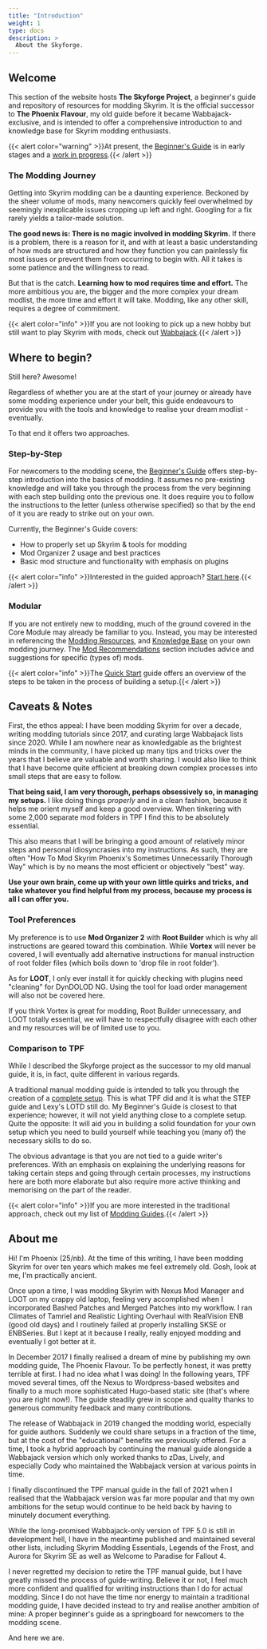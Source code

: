 ```yaml
---
title: "Introduction"
weight: 1
type: docs
description: >
  About the Skyforge.
---
```


## Welcome 

This section of the website hosts **The Skyforge Project**, a beginner's guide and repository of resources for modding Skyrim. It is the official successor to **The Phoenix Flavour**, my old guide before it became Wabbajack-exclusive, and is intended to offer a comprehensive introduction to and knowledge base for Skyrim modding enthusiasts.

{{< alert color="warning" >}}At present, the [Beginner's Guide](/skyforge/beginners-guide/step-1/) is in early stages and a <u>work in progress</u>.{{< /alert >}}

### The Modding Journey

Getting into Skyrim modding can be a daunting experience. Beckoned by the sheer volume of mods, many newcomers quickly feel overwhelmed by seemingly inexplicable issues cropping up left and right. Googling for a fix rarely yields a tailor-made solution.

**The good news is: There is no magic involved in modding Skyrim.** If there is a problem, there is a reason for it, and with at least a basic understanding of how mods are structured and how they function you can painlessly fix most issues or prevent them from occurring to begin with. All it takes is some patience and the willingness to read.

But that is the catch. **Learning how to mod requires time and effort.** The more ambitious you are, the bigger and the more complex your dream modlist, the more time and effort it will take. Modding, like any other skill, requires a degree of commitment.

{{< alert color="info" >}}If you are not looking to pick up a new hobby but still want to play Skyrim with mods, check out [Wabbajack](/skyforge/knowledge-base/wabbajack/).{{< /alert >}}

## Where to begin?

Still here? Awesome!

Regardless of whether you are at the start of your journey or already have some modding experience under your belt, this guide endeavours to provide you with the tools and knowledge to realise your dream modlist - eventually.

To that end it offers two approaches.

### Step-by-Step

For newcomers to the modding scene, the [Beginner's Guide](/skyforge/beginners-guide/) offers step-by-step introduction into the basics of modding. It assumes no pre-existing knowledge and will take you through the process from the very beginning with each step building onto the previous one. It does require you to follow the instructions to the letter (unless otherwise specified) so that by the end of it you are ready to strike out on your own.

Currently, the Beginner's Guide covers:

- How to properly set up Skyrim & tools for modding
- Mod Organizer 2 usage and best practices
- Basic mod structure and functionality with emphasis on plugins

{{< alert color="info" >}}Interested in the guided approach? [Start here](/skyforge/beginners-guide/step1/).{{< /alert >}}

### Modular

If you are not entirely new to modding, much of the ground covered in the Core Module may already be familiar to you. Instead, you may be interested in referencing the [Modding Resources](/skyforge/modding-resources/), and [Knowledge Base](/skyforge/knowledge-base/) on your own modding journey. The [Mod Recommendations](/skyforge/mod-recommendations/) section includes advice and suggestions for specific (types of) mods.

{{< alert color="info" >}}The [Quick Start](/skyforge/quick-start/) guide offers an overview of the steps to be taken in the process of building a setup.{{< /alert >}}

## Caveats & Notes

First, the ethos appeal: I have been modding Skyrim for over a decade, writing modding tutorials since 2017, and curating large Wabbajack lists since 2020. While I am nowhere near as knowledgable as the brightest minds in the community, I have picked up many tips and tricks over the years that I believe are valuable and worth sharing. I would also like to think that I have become quite efficient at breaking down complex processes into small steps that are easy to follow.

**That being said, I am very thorough, perhaps obsessively so, in managing my setups.** I like doing things *properly* and in a clean fashion, because it helps me orient myself and keep a good overview. When tinkering with some 2,000 separate mod folders in TPF I find this to be absolutely essential.

This also means that I will be bringing a good amount of relatively minor steps and personal idiosyncrasies into my instructions. As such, they are often "How To Mod Skyrim Phoenix's Sometimes Unnecessarily Thorough Way" which is by no means the most efficient or objectively "best" way.

**Use your own brain, come up with your own little quirks and tricks, and take whatever you find helpful from my process, because my process is all I can offer you.**

### Tool Preferences

My preference is to use **Mod Organizer 2** with **Root Builder** which is why all instructions are geared toward this combination. While **Vortex** will never be covered, I will eventually add alternative instructions for manual instruction of root folder files (which boils down to 'drop file in root folder').

As for **LOOT**, I only ever install it for quickly checking with plugins need "cleaning" for DynDOLOD NG. Using the tool for load order management will also not be covered here.

If you think Vortex is great for modding, Root Builder unnecessary, and LOOT totally essential, we will have to respectfully disagree with each other and my resources will be of limited use to you.

### Comparison to TPF

While I described the Skyforge project as the successor to my old manual guide, it is, in fact, quite different in various regards.

A traditional manual modding guide is intended to talk you through the creation of a <u>complete setup</u>. This is what TPF did and it is what the STEP guide and Lexy's LOTD still do. My Beginner's Guide is closest to that experience; however, it will not yield anything close to a complete setup. Quite the opposite: It will aid you in building a solid foundation for your own setup which you need to build yourself while teaching you (many of) the necessary skills to do so.

The obvious advantage is that you are not tied to a guide writer's preferences. With an emphasis on explaining the underlying reasons for taking certain steps and going through certain processes, my instructions here are both more elaborate but also require more active thinking and memorising on the part of the reader.

{{< alert color="info" >}}If you are more interested in the traditional approach, check out my list of [Modding Guides](/skyforge/knowledge-base/modding-guides/).{{< /alert >}}

## About me

Hi! I'm Phoenix (25/nb). At the time of this writing, I have been modding Skyrim for over ten years which makes me feel extremely old. Gosh, look at me, I'm practically ancient.

Once upon a time, I was modding Skyrim with Nexus Mod Manager and LOOT on my crappy old laptop, feeling very accomplished when I incorporated Bashed Patches and Merged Patches into my workflow. I ran Climates of Tamriel and Realistic Lighting Overhaul with RealVision ENB (good old days) and I routinely failed at properly installing SKSE or ENBSeries. But I kept at it because I really, really enjoyed modding and eventually I got better at it.

In December 2017 I finally realised a dream of mine by publishing my own modding guide, The Phoenix Flavour. To be perfectly honest, it was pretty terrible at first. I had no idea what I was doing! In the following years, TPF moved several times, off the Nexus to Wordpress-based websites and finally to a much more sophisticated Hugo-based static site (that's where you are right now!). The guide steadily grew in scope and quality thanks to generous community feedback and many contributions.

The release of Wabbajack in 2019 changed the modding world, especially for guide authors. Suddenly we could share setups in a fraction of the time, but at the cost of the "educational" benefits we previously offered. For a time, I took a hybrid approach by continuing the manual guide alongside a Wabbajack version which only worked thanks to zDas, Lively, and especially Cody who maintained the Wabbajack version at various points in time.

I finally discontinued the TPF manual guide in the fall of 2021 when I realised that the Wabbajack version was far more popular and that my own ambitions for the setup would continue to be held back by having to minutely document everything.

While the long-promised Wabbajack-only version of TPF 5.0 is still in development hell, I have in the meantime published and maintained several other lists, including Skyrim Modding Essentials, Legends of the Frost, and Aurora for Skyrim SE as well as Welcome to Paradise for Fallout 4.

I never regretted my decision to retire the TPF manual guide, but I have greatly missed the process of guide-writing. Believe it or not, I feel much more confident and qualified for writing instructions than I do for actual modding. Since I do not have the time nor energy to maintain a traditional modding guide, I have decided instead to try and realise another ambition of mine: A proper beginner's guide as a springboard for newcomers to the modding scene.

And here we are.